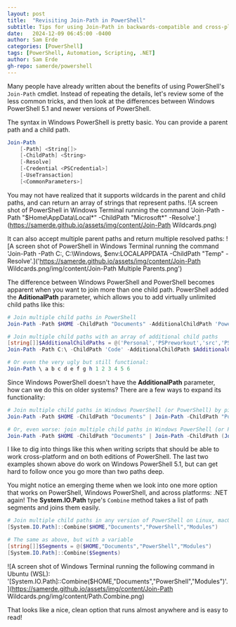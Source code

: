 ```yaml
---
layout: post
title:  "Revisiting Join-Path in PowerShell"
subtitle: Tips for using Join-Path in backwards-compatible and cross-platform PowerShell scripts.
date:   2024-12-09 06:45:00 -0400
author: Sam Erde
categories: [PowerShell]
tags: [PowerShell, Automation, Scripting, .NET]
author: Sam Erde
gh-repo: samerde/powershell
---
```


Many people have already written about the benefits of using PowerShell's `Join-Path` cmdlet. Instead of repeating the details, let's review some of the less common tricks, and then look at the differences between Windows PowerShell 5.1 and newer versions of PowerShell.

The syntax in Windows PowerShell is pretty basic. You can provide a parent path and a child path.

```powershell
Join-Path
    [-Path] <String[]>
    [-ChildPath] <String>
    [-Resolve]
    [-Credential <PSCredential>]
    [-UseTransaction]
    [<CommonParameters>]
```

You may not have realized that it supports wildcards in the parent and child paths, and can return an array of strings that represent paths.
![A screen shot of PowerShell in Windows Terminal running the command 'Join-Path -Path "$Home\AppData\Local*" -ChildPath "Microsoft*" -Resolve'.](https://samerde.github.io/assets/img/content/Join-Path Wildcards.png)

It can also accept multiple parent paths and return multiple resolved paths:
![A screen shot of PowerShell in Windows Terminal running the command 'Join-Path -Path C:\, C:\Windows, $env:LOCALAPPDATA -ChildPath "Temp" -Resolve'.]('https://samerde.github.io/assets/img/content/Join-Path Wildcards.png/img/content/Join-Path Multiple Parents.png')

The difference between Windows PowerShell and PowerShell becomes apparent when you want to join more than one child path. PowerShell added the **AditionalPath** parameter, which allows you to add virtually unlimited child paths like this:

```powershell
# Join multiple child paths in PowerShell
Join-Path -Path $HOME -ChildPath "Documents" -AdditionalChildPath 'PowerShell'

# Join multiple child paths with an array of additional child paths
[string[]]$AdditionalChildPaths = @('Personal','PSPreworkout','src','PSPreworkout','Public')
Join-Path -Path C:\ -ChildPath 'Code' -AdditionalChildPath $AdditionalChildPaths

# Or even the very ugly but still functional:
Join-Path \ a b c d e f g h 1 2 3 4 5 6
```

Since Windows PowerShell doesn't have the **AdditionalPath** parameter, how can we do this on older systems? There are a few ways to expand its functionality:

```powershell
# Join multiple child paths in Windows PowerShell (or PowerShell) by piping to the next Join-Path:
Join-Path -Path $HOME -ChildPath "Documents" | Join-Path -ChildPath "PowerShell" | Join-Path -ChildPath "Modules"

# Or, even worse: join multiple child paths in Windows PowerShell (or PowerShell) by nesting commands:
Join-Path -Path $HOME -ChildPath "Documents" | Join-Path -ChildPath (Join-Path -Path "PowerShell" -ChildPath "Modules")
```

I like to dig into things like this when writing scripts that should be able to work cross-platform and on both editions of PowerShell. The last two examples shown above do work on Windows PowerShell 5.1, but can get hard to follow once you go more than two paths deep.

You might notice an emerging theme when we look into one more option that works on PowerShell, Windows PowerShell, and across platforms: .NET again! The **System.IO.Path** type's `Combine` method takes a list of path segments and joins them easily.

```powershell
# Join multiple child paths in any version of PowerShell on Linux, macOS, or Windows
[System.IO.Path]::Combine($HOME,"Documents","PowerShell","Modules")

# The same as above, but with a variable
[string[]]$Segments = @($HOME,"Documents","PowerShell","Modules")
[System.IO.Path]::Combine($Segments)
```

![A screen shot of Windows Terminal running the following command in Ubuntu (WSL): '[System.IO.Path]::Combine($HOME,"Documents","PowerShell","Modules")'.](https://samerde.github.io/assets/img/content/Join-Path Wildcards.png/img/content/Path.Combine.png)

That looks like a nice, clean option that runs almost anywhere and is easy to read!
